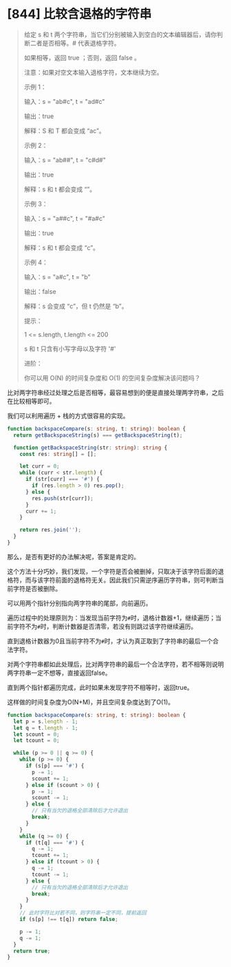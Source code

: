# [844] 比较含退格的字符串

> 给定 s 和 t 两个字符串，当它们分别被输入到空白的文本编辑器后，请你判断二者是否相等。# 代表退格字符。
>
> 如果相等，返回 true ；否则，返回 false 。
>
> 注意：如果对空文本输入退格字符，文本继续为空。
>
> 示例 1：
>
> 输入：s = "ab#c", t = "ad#c"
>
> 输出：true
>
> 解释：S 和 T 都会变成 “ac”。
>
> 示例 2：
>
> 输入：s = "ab##", t = "c#d#"
>
> 输出：true
>
> 解释：s 和 t 都会变成 “”。
>
> 示例 3：
>
> 输入：s = "a##c", t = "#a#c"
>
> 输出：true
>
> 解释：s 和 t 都会变成 “c”。
>
> 示例 4：
>
> 输入：s = "a#c", t = "b"
>
> 输出：false
>
> 解释：s 会变成 “c”，但 t 仍然是 “b”。
>
> 提示：
>
> 1 <= s.length, t.length <= 200
>
> s 和 t 只含有小写字母以及字符 '#'
>
> 进阶：
>
> 你可以用 O(N) 的时间复杂度和 O(1) 的空间复杂度解决该问题吗？

比对两字符串经过处理之后是否相等，最容易想到的便是直接处理两字符串，之后在比较相等即可。

我们可以利用遍历 + 栈的方式很容易的实现。

```ts
function backspaceCompare(s: string, t: string): boolean {
  return getBackspaceString(s) === getBackspaceString(t);

  function getBackspaceString(str: string): string {
    const res: string[] = [];

    let curr = 0;
    while (curr < str.length) {
      if (str[curr] === '#') {
        if (res.length > 0) res.pop();
      } else {
        res.push(str[curr]);
      }
      curr += 1;
    }

    return res.join('');
  }
}
```

那么，是否有更好的办法解决呢，答案是肯定的。

这个方法十分巧妙，我们发现，一个字符是否会被删掉，只取决于该字符后面的退格符，而与该字符前面的退格符无关。因此我们只需逆序遍历字符串，则可判断当前字符是否被删除。

可以用两个指针分别指向两字符串的尾部，向前遍历。

遍历过程中的处理原则为：当发现当前字符为`#`时，退格计数器+1，继续遍历；当前字符不为`#`时，判断计数器是否清零，若没有则跳过该字符继续遍历。

直到退格计数器为0且当前字符不为`#`时，才认为真正取到了字符串的最后一个合法字符。

对两个字符串都如此处理后，比对两字符串的最后一个合法字符，若不相等则说明两字符串一定不想等，直接返回false。

直到两个指针都遍历完成，此时如果未发现字符不相等时，返回true。

这样做的时间复杂度为O(N+M)，并且空间复杂度达到了O(1)。

```ts
function backspaceCompare(s: string, t: string): boolean {
  let p = s.length - 1;
  let q = t.length - 1;
  let scount = 0;
  let tcount = 0;

  while (p >= 0 || q >= 0) {
    while (p >= 0) {
      if (s[p] === '#') {
        p -= 1;
        scount += 1;
      } else if (scount > 0) {
        p -= 1;
        scount -= 1;
      } else {
        // 只有当欠的退格全部清除后才允许退出
        break;
      }
    }
    while (q >= 0) {
      if (t[q] === '#') {
        q -= 1;
        tcount += 1;
      } else if (tcount > 0) {
        q -= 1;
        tcount -= 1;
      } else {
        // 只有当欠的退格全部清除后才允许退出
        break;
      }
    }
    // 此时字符比对若不同，则字符串一定不同，提前返回
    if (s[p] !== t[q]) return false;

    p -= 1;
    q -= 1;
  }
  return true;
}
```
